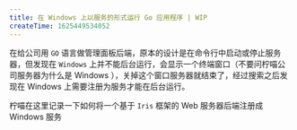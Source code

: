 ```yaml
---
title: 在 Windows 上以服务的形式运行 Go 应用程序 | WIP
createTime: 1625449534052
---
```

在给公司用 `GO` 语言做管理面板后端，原本的设计是在命令行中启动或停止服务器，但发现在 `Windows` 上并不能后台运行，会显示一个终端窗口（不要问柠喵公司服务器为什么是 Windows ），关掉这个窗口服务器就结束了，经过搜索之后发现在 Windows 上需要注册为服务才能在后台运行。

<!--more-->

柠喵在这里记录一下如何将一个基于 `Iris` 框架的 Web 服务器后端注册成 Windows 服务
